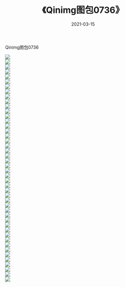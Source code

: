 ﻿---
layout: post
title:  《Qinimg图包0736》
date:   2021-03-15
img: http://imgx.orgx.ga/Qinimg图包/Qinimg图包0736/000.jpg
categories: [美女, 清纯, 唯美]
---

Qinimg图包0736

 ![](http://imgx.orgx.ga/Qinimg图包/Qinimg图包0736/001.jpg) <br>![](http://imgx.orgx.ga/Qinimg图包/Qinimg图包0736/002.jpg) <br>![](http://imgx.orgx.ga/Qinimg图包/Qinimg图包0736/003.jpg) <br>![](http://imgx.orgx.ga/Qinimg图包/Qinimg图包0736/004.jpg) <br>![](http://imgx.orgx.ga/Qinimg图包/Qinimg图包0736/005.jpg) <br>![](http://imgx.orgx.ga/Qinimg图包/Qinimg图包0736/006.jpg) <br>![](http://imgx.orgx.ga/Qinimg图包/Qinimg图包0736/007.jpg) <br>![](http://imgx.orgx.ga/Qinimg图包/Qinimg图包0736/008.jpg) <br>![](http://imgx.orgx.ga/Qinimg图包/Qinimg图包0736/009.jpg) <br>![](http://imgx.orgx.ga/Qinimg图包/Qinimg图包0736/010.jpg) <br>![](http://imgx.orgx.ga/Qinimg图包/Qinimg图包0736/011.jpg) <br>![](http://imgx.orgx.ga/Qinimg图包/Qinimg图包0736/012.jpg) <br>![](http://imgx.orgx.ga/Qinimg图包/Qinimg图包0736/013.jpg) <br>![](http://imgx.orgx.ga/Qinimg图包/Qinimg图包0736/014.jpg) <br>![](http://imgx.orgx.ga/Qinimg图包/Qinimg图包0736/015.jpg) <br>![](http://imgx.orgx.ga/Qinimg图包/Qinimg图包0736/016.jpg) <br>![](http://imgx.orgx.ga/Qinimg图包/Qinimg图包0736/017.jpg) <br>![](http://imgx.orgx.ga/Qinimg图包/Qinimg图包0736/018.jpg) <br>![](http://imgx.orgx.ga/Qinimg图包/Qinimg图包0736/019.jpg) <br>![](http://imgx.orgx.ga/Qinimg图包/Qinimg图包0736/020.jpg) <br>![](http://imgx.orgx.ga/Qinimg图包/Qinimg图包0736/021.jpg) <br>![](http://imgx.orgx.ga/Qinimg图包/Qinimg图包0736/022.jpg) <br>![](http://imgx.orgx.ga/Qinimg图包/Qinimg图包0736/023.jpg) <br>![](http://imgx.orgx.ga/Qinimg图包/Qinimg图包0736/024.jpg) <br>![](http://imgx.orgx.ga/Qinimg图包/Qinimg图包0736/025.jpg) <br>![](http://imgx.orgx.ga/Qinimg图包/Qinimg图包0736/026.jpg) <br>![](http://imgx.orgx.ga/Qinimg图包/Qinimg图包0736/027.jpg) <br>![](http://imgx.orgx.ga/Qinimg图包/Qinimg图包0736/028.jpg) <br>![](http://imgx.orgx.ga/Qinimg图包/Qinimg图包0736/029.jpg) <br>![](http://imgx.orgx.ga/Qinimg图包/Qinimg图包0736/030.jpg) <br>![](http://imgx.orgx.ga/Qinimg图包/Qinimg图包0736/031.jpg) <br>![](http://imgx.orgx.ga/Qinimg图包/Qinimg图包0736/032.jpg) <br>![](http://imgx.orgx.ga/Qinimg图包/Qinimg图包0736/033.jpg) <br>![](http://imgx.orgx.ga/Qinimg图包/Qinimg图包0736/034.jpg) <br>![](http://imgx.orgx.ga/Qinimg图包/Qinimg图包0736/035.jpg) <br>![](http://imgx.orgx.ga/Qinimg图包/Qinimg图包0736/036.jpg) <br>![](http://imgx.orgx.ga/Qinimg图包/Qinimg图包0736/037.jpg) <br>![](http://imgx.orgx.ga/Qinimg图包/Qinimg图包0736/038.jpg) <br>![](http://imgx.orgx.ga/Qinimg图包/Qinimg图包0736/039.jpg) <br>![](http://imgx.orgx.ga/Qinimg图包/Qinimg图包0736/040.jpg) <br>![](http://imgx.orgx.ga/Qinimg图包/Qinimg图包0736/041.jpg) <br>![](http://imgx.orgx.ga/Qinimg图包/Qinimg图包0736/042.jpg) <br>![](http://imgx.orgx.ga/Qinimg图包/Qinimg图包0736/043.jpg) <br>![](http://imgx.orgx.ga/Qinimg图包/Qinimg图包0736/044.jpg) <br>![](http://imgx.orgx.ga/Qinimg图包/Qinimg图包0736/045.jpg) <br>![](http://imgx.orgx.ga/Qinimg图包/Qinimg图包0736/046.jpg) <br>